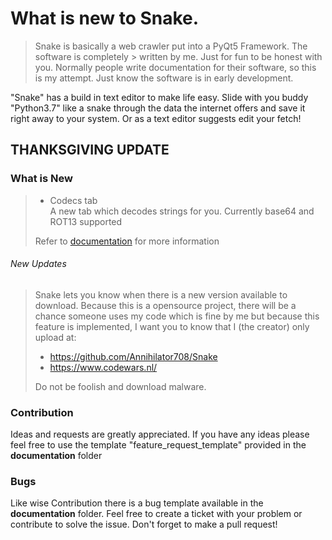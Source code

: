 # What is new to Snake.

> Snake is basically a web crawler put into a PyQt5 Framework. The software is completely > written by me. Just for fun to be honest with you. Normally people write documentation for their software, so this is my attempt. Just know the software is in early development.

"Snake" has a build in text editor to make life easy. Slide with you buddy "Python3.7" like a snake through the data the internet offers and save it right away to your system. Or as a text editor suggests edit your fetch!

## THANKSGIVING UPDATE

### What is New 

> - Codecs tab
> \
> A new tab which decodes strings for you. Currently base64 and ROT13 supported
>
> Refer to [documentation](https://github.com/Annihilator708/Snake/blob/master/.github/Documentation/DOCUMENTATION.md) for more information

###### New Updates
> Snake lets you know when there is a new version available to download. Because this is a opensource project, there will be a chance someone uses my code which is fine by me but because this feature is implemented, I want you to know that I (the creator) only upload at:
>- https://github.com/Annihilator708/Snake
>- https://www.codewars.nl/
>
> Do not be foolish and download malware.

### Contribution
Ideas and requests are greatly appreciated. If you have any ideas please feel free to use the template "feature_request_template" provided in the **documentation** folder

### Bugs
Like wise Contribution there is a bug template available in the **documentation** folder. Feel free to create a ticket with your problem or contribute to solve the issue. Don't forget to make a pull request!
